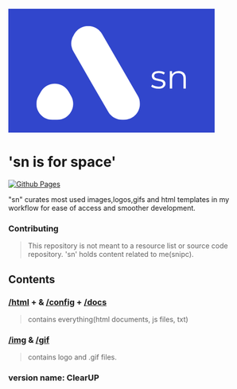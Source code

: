![sn](img/sn.png "sn")

# 'sn is for space'



[![Github Pages](https://img.shields.io/badge/github%20pages-121013?style=for-the-badge&logo=github&logoColor=white)](https://github.com/NotSnipc/sn)

"sn" curates most used images,logos,gifs and html templates in my workflow for ease of access and smoother development.

### Contributing
> This repository is not meant to a resource list or source code repository. 'sn' holds content related to me(snipc).


## Contents

### [/html](/html/) +  & [/config](/config/) + [/docs](/docs/)
> contains everything(html documents, js files, txt)

### [/img](/img/) & [/gif](/gif/)
> contains logo and .gif files.

### version name: ClearUP
